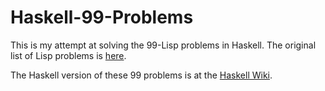 # Haskell-99-Problems
This is my attempt at solving the 99-Lisp problems in Haskell. The original list of Lisp problems is [here](http://www.ic.unicamp.br/~meidanis/courses/mc336/2006s2/funcional/L-99_Ninety-Nine_Lisp_Problems.html). 

The Haskell version of these 99 problems is at the [Haskell Wiki](https://wiki.haskell.org/99_questions).
